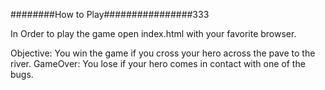 ########How to Play################333

In Order to play the game open index.html with your favorite browser.

Objective: You win the game if you cross your hero across the pave to the river.
GameOver: You lose if your hero comes in contact with one of the bugs.